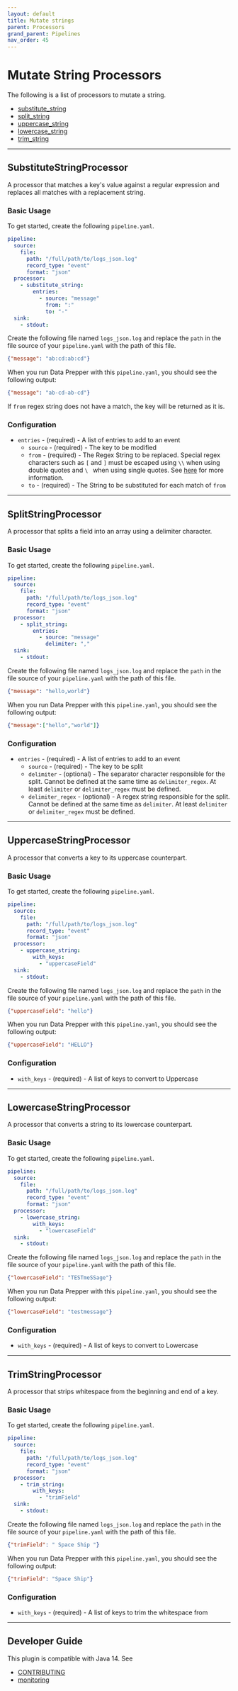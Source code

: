```yaml
---
layout: default
title: Mutate strings
parent: Processors
grand_parent: Pipelines
nav_order: 45
---
```


# Mutate String Processors
The following is a list of processors to mutate a string.
* [substitute_string](#substitutestringprocessor)
* [split_string](#splitstringprocessor)
* [uppercase_string](#uppercasestringprocessor)
* [lowercase_string](#lowercasestringprocessor)
* [trim_string](#trimstringprocessor)

---
## SubstituteStringProcessor
A processor that matches a key's value against a regular expression and replaces all matches with a replacement string.

### Basic Usage
To get started, create the following `pipeline.yaml`.
```yaml
pipeline:
  source:
    file:
      path: "/full/path/to/logs_json.log"
      record_type: "event"
      format: "json"
  processor:
    - substitute_string:
        entries:
          - source: "message"
            from: ":"
            to: "-"
  sink:
    - stdout:
```

Create the following file named `logs_json.log` and replace the `path` in the file source of your `pipeline.yaml` with the path of this file.

```json
{"message": "ab:cd:ab:cd"}
```
When you run Data Prepper with this `pipeline.yaml`, you should see the following output:

```json
{"message": "ab-cd-ab-cd"}
```
If `from` regex string does not have a match, the key will be returned as it is.

### Configuration
* `entries` - (required) - A list of entries to add to an event
    * `source` - (required) - The key to be modified
    * `from` - (required) - The Regex String to be replaced. Special regex characters such as `[` and `]` 
must be escaped using `\\` when using double quotes and `\ ` when using single quotes. See [here](https://docs.oracle.com/en/java/javase/17/docs/api/java.base/java/util/regex/Pattern.html) for more information.
    * `to` - (required) - The String to be substituted for each match of `from`
    
---

## SplitStringProcessor
A processor that splits a field into an array using a delimiter character.

### Basic Usage
To get started, create the following `pipeline.yaml`.
```yaml
pipeline:
  source:
    file:
      path: "/full/path/to/logs_json.log"
      record_type: "event"
      format: "json"
  processor:
    - split_string:
        entries:
          - source: "message"
            delimiter: ","
  sink:
    - stdout:
```

Create the following file named `logs_json.log` and replace the `path` in the file source of your `pipeline.yaml` with the path of this file.

```json
{"message": "hello,world"}
```
When you run Data Prepper with this `pipeline.yaml`, you should see the following output:

```json
{"message":["hello","world"]}
```

### Configuration
* `entries` - (required) - A list of entries to add to an event
    * `source` - (required) - The key to be split
    * `delimiter` - (optional) - The separator character responsible for the split. Cannot be defined at the same time as `delimiter_regex`. At least `delimiter` or `delimiter_regex` must be defined.
    * `delimiter_regex` - (optional) - A regex string responsible for the split. Cannot be defined at the same time as `delimiter`. At least `delimiter` or `delimiter_regex` must be defined.

---

## UppercaseStringProcessor
A processor that converts a key to its uppercase counterpart.

### Basic Usage
To get started, create the following `pipeline.yaml`.
```yaml
pipeline:
  source:
    file:
      path: "/full/path/to/logs_json.log"
      record_type: "event"
      format: "json"
  processor:
    - uppercase_string:
        with_keys:
          - "uppercaseField"
  sink:
    - stdout:
```

Create the following file named `logs_json.log` and replace the `path` in the file source of your `pipeline.yaml` with the path of this file.

```json
{"uppercaseField": "hello"}
```
When you run Data Prepper with this `pipeline.yaml`, you should see the following output:

```json
{"uppercaseField": "HELLO"}
```

### Configuration
* `with_keys` - (required) - A list of keys to convert to Uppercase

---

## LowercaseStringProcessor
A processor that converts a string to its lowercase counterpart.

### Basic Usage
To get started, create the following `pipeline.yaml`.
```yaml
pipeline:
  source:
    file:
      path: "/full/path/to/logs_json.log"
      record_type: "event"
      format: "json"
  processor:
    - lowercase_string:
        with_keys:
          - "lowercaseField"
  sink:
    - stdout:
```

Create the following file named `logs_json.log` and replace the `path` in the file source of your `pipeline.yaml` with the path of this file.

```json
{"lowercaseField": "TESTmeSSage"}
```
When you run Data Prepper with this `pipeline.yaml`, you should see the following output:

```json
{"lowercaseField": "testmessage"}
```

### Configuration
* `with_keys` - (required) - A list of keys to convert to Lowercase

---

## TrimStringProcessor
A processor that strips whitespace from the beginning and end of a key.

### Basic Usage
To get started, create the following `pipeline.yaml`.
```yaml
pipeline:
  source:
    file:
      path: "/full/path/to/logs_json.log"
      record_type: "event"
      format: "json"
  processor:
    - trim_string:
        with_keys:
          - "trimField"
  sink:
    - stdout:
```

Create the following file named `logs_json.log` and replace the `path` in the file source of your `pipeline.yaml` with the path of this file.

```json
{"trimField": " Space Ship "}
```
When you run Data Prepper with this `pipeline.yaml`, you should see the following output:

```json
{"trimField": "Space Ship"}
```

### Configuration
* `with_keys` - (required) - A list of keys to trim the whitespace from

---

## Developer Guide
This plugin is compatible with Java 14. See
- [CONTRIBUTING](https://github.com/opensearch-project/data-prepper/blob/main/CONTRIBUTING.md)
- [monitoring](https://github.com/opensearch-project/data-prepper/blob/main/docs/monitoring.md)
